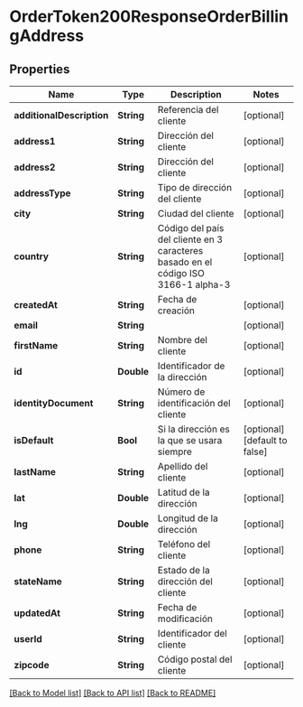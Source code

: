 # OrderToken200ResponseOrderBillingAddress

## Properties
Name | Type | Description | Notes
------------ | ------------- | ------------- | -------------
**additionalDescription** | **String** | Referencia del cliente | [optional] 
**address1** | **String** | Dirección del cliente | [optional] 
**address2** | **String** | Dirección del cliente | [optional] 
**addressType** | **String** | Tipo de dirección del cliente | [optional] 
**city** | **String** | Ciudad del cliente | [optional] 
**country** | **String** | Código del país del cliente en 3 caracteres basado en el código ISO 3166-1 alpha-3 | [optional] 
**createdAt** | **String** | Fecha de creación | [optional] 
**email** | **String** |  | [optional] 
**firstName** | **String** | Nombre del cliente | [optional] 
**id** | **Double** | Identificador de la dirección | [optional] 
**identityDocument** | **String** | Número de identificación del cliente | [optional] 
**isDefault** | **Bool** | Si la dirección es la que se usara siempre | [optional] [default to false]
**lastName** | **String** | Apellido del cliente | [optional] 
**lat** | **Double** | Latitud de la dirección | [optional] 
**lng** | **Double** | Longitud de la dirección | [optional] 
**phone** | **String** | Teléfono del cliente | [optional] 
**stateName** | **String** | Estado de la dirección del cliente | [optional] 
**updatedAt** | **String** | Fecha de modificación | [optional] 
**userId** | **String** | Identificador del cliente | [optional] 
**zipcode** | **String** | Código postal del cliente | [optional] 

[[Back to Model list]](../README.md#documentation-for-models) [[Back to API list]](../README.md#documentation-for-api-endpoints) [[Back to README]](../README.md)


